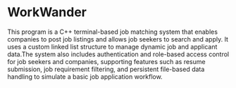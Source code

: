 # WorkWander
This program is a C++ terminal-based job matching system that enables companies to post job listings and allows job seekers to search and apply. It uses a custom linked list structure to manage dynamic job and applicant data.The system also includes authentication and role-based access control for job seekers and companies, supporting features such as resume submission, job requirement filtering, and persistent file-based data handling to simulate a basic job application workflow.
